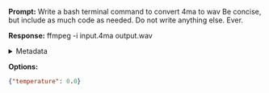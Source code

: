 **Prompt:**
Write a bash terminal command to convert 4ma to wav Be concise, but include as much code as needed. Do not write anything else. Ever.


**Response:**
ffmpeg -i input.4ma output.wav

<details><summary>Metadata</summary>

- Duration: 902 ms
- Datetime: 2023-09-23T09:21:59.564665
- Model: gpt-3.5-turbo-0613

</details>

**Options:**
```json
{"temperature": 0.0}
```

